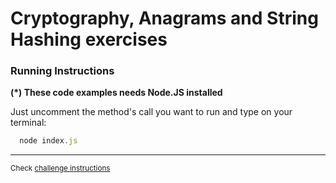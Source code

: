 # Cryptography, Anagrams and String Hashing exercises

### Running Instructions

**(\*) These code examples needs Node.JS installed**

Just uncomment the method's call you want to run and type on your terminal:
```js
  node index.js
```

---
<small>Check [challenge instructions](https://drive.google.com/file/d/11G4Y3zI7jOTREQD0qZuBU2Rghy1qzAUy/view?usp=sharing)</small>